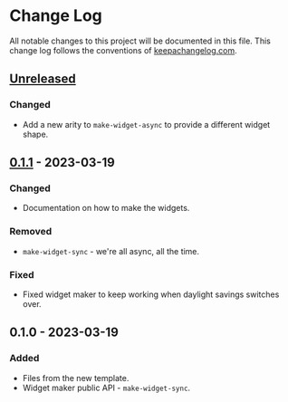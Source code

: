 # Change Log
All notable changes to this project will be documented in this file. This change log follows the conventions of [keepachangelog.com](http://keepachangelog.com/).

## [Unreleased]
### Changed
- Add a new arity to `make-widget-async` to provide a different widget shape.

## [0.1.1] - 2023-03-19
### Changed
- Documentation on how to make the widgets.

### Removed
- `make-widget-sync` - we're all async, all the time.

### Fixed
- Fixed widget maker to keep working when daylight savings switches over.

## 0.1.0 - 2023-03-19
### Added
- Files from the new template.
- Widget maker public API - `make-widget-sync`.

[Unreleased]: https://sourcehost.site/your-name/pick-a-film/compare/0.1.1...HEAD
[0.1.1]: https://sourcehost.site/your-name/pick-a-film/compare/0.1.0...0.1.1
